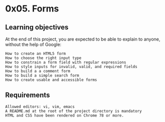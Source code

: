 # 0x05. Forms

## Learning objectives

At the end of this project, you are expected to be able to explain to anyone, without the help of Google:

    How to create an HTML5 form
    How to choose the right input type
    How to constrain a form field with regular expressions
    How to style inputs for invalid, valid, and required fields
    How to build a a comment form
    How to build a simple search form
    How to create usable and accessible forms

## Requirements

    Allowed editors: vi, vim, emacs
    A README.md at the root of the project directory is mandatory
    HTML and CSS have been rendered on Chrome 78 or more.
